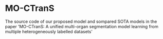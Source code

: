 # MO-CTranS
The source code of our proposed model and sompared SOTA models in the paper 'MO-CTranS: A unified multi-organ segmentation model learning from multiple heterogeneously labelled datasets'
